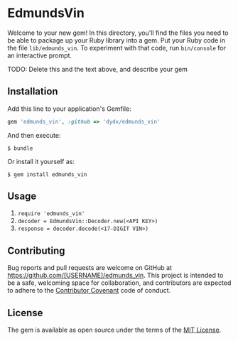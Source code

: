 # EdmundsVin

Welcome to your new gem! In this directory, you'll find the files you need to be able to package up your Ruby library into a gem. Put your Ruby code in the file `lib/edmunds_vin`. To experiment with that code, run `bin/console` for an interactive prompt.

TODO: Delete this and the text above, and describe your gem

## Installation

Add this line to your application's Gemfile:

```ruby
gem 'edmunds_vin', :github => 'dydx/edmunds_vin'
```

And then execute:

    $ bundle

Or install it yourself as:

    $ gem install edmunds_vin

## Usage

1. `require 'edmunds_vin'`
2. `decoder = EdmundsVin::Decoder.new(<API KEY>)`
3. `response = decoder.decode(<17-DIGIT VIN>)`

## Contributing

Bug reports and pull requests are welcome on GitHub at https://github.com/[USERNAME]/edmunds_vin. This project is intended to be a safe, welcoming space for collaboration, and contributors are expected to adhere to the [Contributor Covenant](http://contributor-covenant.org) code of conduct.


## License

The gem is available as open source under the terms of the [MIT License](http://opensource.org/licenses/MIT).

